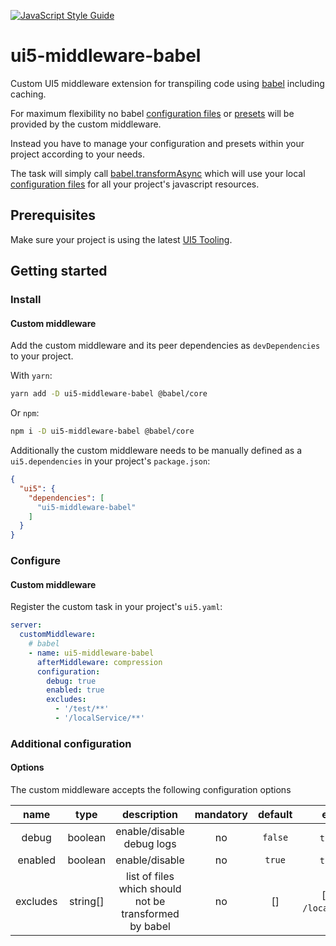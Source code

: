 [![JavaScript Style Guide](https://img.shields.io/badge/code_style-standard-brightgreen.svg)](https://standardjs.com)

# ui5-middleware-babel
Custom UI5 middleware extension for transpiling code using [babel](https://babeljs.io/) including caching.

For maximum flexibility no babel [configuration files](https://babeljs.io/docs/en/config-files) or [presets](https://babeljs.io/docs/en/presets) will be provided by the custom middleware.

Instead you have to manage your configuration and presets within your project according to your needs.

The task will simply call [babel.transformAsync](https://babeljs.io/docs/en/babel-core#transformasync) which will use your local [configuration files](https://babeljs.io/docs/en/config-files) for all your project's javascript resources.

## Prerequisites
Make sure your project is using the latest [UI5 Tooling](https://sap.github.io/ui5-tooling/pages/GettingStarted/).

## Getting started

### Install

#### Custom middleware
Add the custom middleware and its peer dependencies as `devDependencies` to your project.

With `yarn`:
```sh
yarn add -D ui5-middleware-babel @babel/core
```
Or `npm`:
```sh
npm i -D ui5-middleware-babel @babel/core
```

Additionally the custom middleware needs to be manually defined as a `ui5.dependencies` in your project's `package.json`:
```json
{
  "ui5": {
    "dependencies": [
      "ui5-middleware-babel"
    ]
  }
}
```

### Configure

#### Custom middleware
Register the custom task in your project's `ui5.yaml`:
```yaml
server:
  customMiddleware:
    # babel
    - name: ui5-middleware-babel
      afterMiddleware: compression
      configuration:
        debug: true
        enabled: true
        excludes:
          - '/test/**'
          - '/localService/**'
```

### Additional configuration

#### Options
The custom middleware accepts the following configuration options

|   name   |   type   |                     description                        | mandatory | default |             examples             |
|:--------:|:--------:|:------------------------------------------------------:|:---------:|:-------:|:--------------------------------:|
|   debug  |  boolean |              enable/disable debug logs                 |     no    | `false` |          `true`, `false`         |
|  enabled |  boolean |                   enable/disable                       |     no    |  `true` |          `true`, `false`         |
| excludes | string[] | list of files which should not be transformed by babel |     no    |    []   | [`/test/**`, `/localService/**`] |
